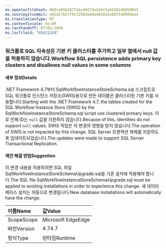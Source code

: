 ```yaml
---
ms.openlocfilehash: 809ca85b347fabc44573e2e0c5a43261d68590d3
ms.sourcegitcommit: e02d17b2cf9c1258dadda4810a5e6072a0089aee
ms.translationtype: HT
ms.contentlocale: ko-KR
ms.lasthandoff: 07/01/2020
ms.locfileid: "85621249"
---
```

### <a name="workflow-sql-persistence-adds-primary-key-clusters-and-disallows-null-values-in-some-columns"></a><span data-ttu-id="56be1-101">워크플로 SQL 지속성은 기본 키 클러스터를 추가하고 일부 열에서 null 값을 허용하지 않습니다.</span><span class="sxs-lookup"><span data-stu-id="56be1-101">Workflow SQL persistence adds primary key clusters and disallows null values in some columns</span></span>

#### <a name="details"></a><span data-ttu-id="56be1-102">세부 정보</span><span class="sxs-lookup"><span data-stu-id="56be1-102">Details</span></span>

<span data-ttu-id="56be1-103">.NET Framework 4.7부터 SqlWorkflowInstanceStoreSchema.sql 스크립트로 SQL 워크플로 인스턴스 저장소(SWIS)용으로 만든 테이블은 클러스터된 기본 키를 사용합니다.</span><span class="sxs-lookup"><span data-stu-id="56be1-103">Starting with the .NET Framework 4.7, the tables created for the SQL Workflow Instance Store (SWIS) by the SqlWorkflowInstanceStoreSchema.sql script use clustered primary keys.</span></span> <span data-ttu-id="56be1-104">이로 인해 ID는 <code>null</code> 값을 지원하지 않습니다.</span><span class="sxs-lookup"><span data-stu-id="56be1-104">Because of this, identities do not support <code>null</code> values.</span></span> <span data-ttu-id="56be1-105">SWIS 작업은 이 변경의 영향을 받지 않습니다.</span><span class="sxs-lookup"><span data-stu-id="56be1-105">The operation of SWIS is not impacted by this change.</span></span> <span data-ttu-id="56be1-106">SQL Server 트랜잭션 복제를 지원하도록 업데이트되었습니다.</span><span class="sxs-lookup"><span data-stu-id="56be1-106">The updates were made to support SQL Server Transactional Replication.</span></span>

#### <a name="suggestion"></a><span data-ttu-id="56be1-107">제안 해결 방법</span><span class="sxs-lookup"><span data-stu-id="56be1-107">Suggestion</span></span>

<span data-ttu-id="56be1-108">이 변경 내용을 적용하려면 SQL 파일 SqlWorkflowInstanceStoreSchemaUpgrade.sql을 기존 설치에 적용해야 합니다.</span><span class="sxs-lookup"><span data-stu-id="56be1-108">The SQL file SqlWorkflowInstanceStoreSchemaUpgrade.sql must be applied to existing installations in order to experience this change.</span></span> <span data-ttu-id="56be1-109">새 데이터베이스 설치는 자동으로 변경됩니다.</span><span class="sxs-lookup"><span data-stu-id="56be1-109">New database installations will automatically have the change.</span></span>

| <span data-ttu-id="56be1-110">이름</span><span class="sxs-lookup"><span data-stu-id="56be1-110">Name</span></span>    | <span data-ttu-id="56be1-111">값</span><span class="sxs-lookup"><span data-stu-id="56be1-111">Value</span></span>       |
|:--------|:------------|
| <span data-ttu-id="56be1-112">Scope</span><span class="sxs-lookup"><span data-stu-id="56be1-112">Scope</span></span>   |<span data-ttu-id="56be1-113">Microsoft Edge</span><span class="sxs-lookup"><span data-stu-id="56be1-113">Edge</span></span>|
|<span data-ttu-id="56be1-114">버전</span><span class="sxs-lookup"><span data-stu-id="56be1-114">Version</span></span>|<span data-ttu-id="56be1-115">4.7</span><span class="sxs-lookup"><span data-stu-id="56be1-115">4.7</span></span>|
|<span data-ttu-id="56be1-116">형식</span><span class="sxs-lookup"><span data-stu-id="56be1-116">Type</span></span>|<span data-ttu-id="56be1-117">런타임</span><span class="sxs-lookup"><span data-stu-id="56be1-117">Runtime</span></span>|
